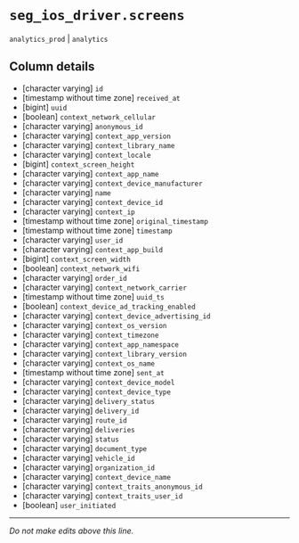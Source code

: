 # `seg_ios_driver.screens`
`analytics_prod` | `analytics`

## Column details
* [character varying] `id`
* [timestamp without time zone] `received_at`
* [bigint]    `uuid`
* [boolean]   `context_network_cellular`
* [character varying] `anonymous_id`
* [character varying] `context_app_version`
* [character varying] `context_library_name`
* [character varying] `context_locale`
* [bigint]    `context_screen_height`
* [character varying] `context_app_name`
* [character varying] `context_device_manufacturer`
* [character varying] `name`
* [character varying] `context_device_id`
* [character varying] `context_ip`
* [timestamp without time zone] `original_timestamp`
* [timestamp without time zone] `timestamp`
* [character varying] `user_id`
* [character varying] `context_app_build`
* [bigint]    `context_screen_width`
* [boolean]   `context_network_wifi`
* [character varying] `order_id`
* [character varying] `context_network_carrier`
* [timestamp without time zone] `uuid_ts`
* [boolean]   `context_device_ad_tracking_enabled`
* [character varying] `context_device_advertising_id`
* [character varying] `context_os_version`
* [character varying] `context_timezone`
* [character varying] `context_app_namespace`
* [character varying] `context_library_version`
* [character varying] `context_os_name`
* [timestamp without time zone] `sent_at`
* [character varying] `context_device_model`
* [character varying] `context_device_type`
* [character varying] `delivery_status`
* [character varying] `delivery_id`
* [character varying] `route_id`
* [character varying] `deliveries`
* [character varying] `status`
* [character varying] `document_type`
* [character varying] `vehicle_id`
* [character varying] `organization_id`
* [character varying] `context_device_name`
* [character varying] `context_traits_anonymous_id`
* [character varying] `context_traits_user_id`
* [boolean]   `user_initiated`

-------------------------------------------------------------------------------
*Do not make edits above this line.*
